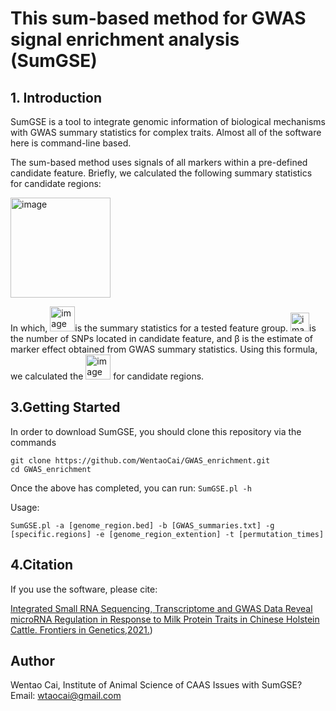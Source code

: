 # This sum-based method for GWAS signal enrichment analysis (SumGSE)

## 1. Introduction

SumGSE is a tool to integrate genomic information of biological mechanisms with GWAS summary statistics for complex traits. Almost all of the software here is command-line based.

The sum-based method uses signals of all markers within a pre-defined candidate feature. Briefly, we calculated the following summary statistics for candidate regions: 

   <img width="160" alt="image" src="https://user-images.githubusercontent.com/36602011/137618373-c5fc8cf2-7e6e-4a70-aea7-55f90805a6d5.png">

In which, <img width="40" alt="image" src="https://user-images.githubusercontent.com/36602011/137618450-738015d4-7dce-4b08-98ec-86aeb4154e06.png">is the summary statistics for a tested feature group. <img width="30" alt="image" src="https://user-images.githubusercontent.com/36602011/137618470-8dba4886-6880-4adb-b97f-5d53b40b35f9.png">is the number of SNPs located in candidate feature, and β is the estimate of marker effect obtained from GWAS summary statistics. Using this formula, we calculated the <img width="40" alt="image" src="https://user-images.githubusercontent.com/36602011/137618450-738015d4-7dce-4b08-98ec-86aeb4154e06.png"> for candidate regions. 

## 3.Getting Started

In order to download SumGSE, you should clone this repository via the commands

   ```shell
   git clone https://github.com/WentaoCai/GWAS_enrichment.git 
   cd GWAS_enrichment
   ```   
Once the above has completed, you can run:
   `SumGSE.pl -h`

Usage:

   `SumGSE.pl -a [genome_region.bed] -b [GWAS_summaries.txt] -g [specific.regions] -e [genome_region_extention] -t [permutation_times]`

## 4.Citation

If you use the software, please cite:

[Integrated Small RNA Sequencing, Transcriptome and GWAS Data Reveal microRNA Regulation in Response to Milk Protein Traits in Chinese Holstein Cattle. Frontiers in Genetics,2021.](https://www.frontiersin.org/articles/10.3389/fgene.2021.726706/full "Citation Paper"))


## Author

Wentao Cai, Institute of Animal Science of CAAS
Issues with SumGSE? Email: wtaocai@gmail.com
